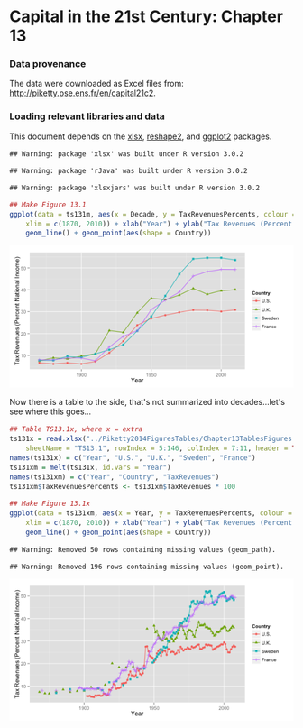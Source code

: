 Capital in the 21st Century: Chapter 13
========================================================

### Data provenance

The data were downloaded as Excel files from: http://piketty.pse.ens.fr/en/capital21c2. 

### Loading relevant libraries and data

This document depends on the [xlsx](http://cran.r-project.org/web/packages/xlsx/index.html), [reshape2](http://cran.r-project.org/web/packages/reshape2/index.html), and [ggplot2](http://cran.r-project.org/web/packages/ggplot2/index.html) packages.



```
## Warning: package 'xlsx' was built under R version 3.0.2
```

```
## Warning: package 'rJava' was built under R version 3.0.2
```

```
## Warning: package 'xlsxjars' was built under R version 3.0.2
```



```r
## Make Figure 13.1
ggplot(data = ts131m, aes(x = Decade, y = TaxRevenuesPercents, colour = Country), 
    xlim = c(1870, 2010)) + xlab("Year") + ylab("Tax Revenues (Percent National Income)") + 
    geom_line() + geom_point(aes(shape = Country))
```

![plot of chunk unnamed-chunk-1](figure/unnamed-chunk-1.png) 

<!--
## below is the qplot way to do it, quick dirty.  up above
## may allow more customization
## qplot(Decade,TaxRevenuesPercents,data=ts131m, color=Country,geom="line",xlim=c(1870,2010),xlab="Year",ylab="Tax Revenues (Percent National Income)")
-->

Now there is a table to the side, that's not summarized into decades...let's see where this goes...


```r
## Table TS13.1x, where x = extra
ts131x = read.xlsx("../Piketty2014FiguresTables/Chapter13TablesFigures.xlsx", 
    sheetName = "TS13.1", rowIndex = 5:146, colIndex = 7:11, header = TRUE)
names(ts131x) = c("Year", "U.S.", "U.K.", "Sweden", "France")
ts131xm = melt(ts131x, id.vars = "Year")
names(ts131xm) = c("Year", "Country", "TaxRevenues")
ts131xm$TaxRevenuesPercents <- ts131xm$TaxRevenues * 100
```




```r
## Make Figure 13.1x
ggplot(data = ts131xm, aes(x = Year, y = TaxRevenuesPercents, colour = Country), 
    xlim = c(1870, 2010)) + xlab("Year") + ylab("Tax Revenues (Percent National Income)") + 
    geom_line() + geom_point(aes(shape = Country))
```

```
## Warning: Removed 50 rows containing missing values (geom_path).
```

```
## Warning: Removed 196 rows containing missing values (geom_point).
```

![plot of chunk unnamed-chunk-2](figure/unnamed-chunk-2.png) 


<!--
## below is the qplot way to do it, quick dirty.  up above
## may allow more customization
##qplot(Year,TaxRevenuesPercents,data=ts131xm, color=Country,geom="line",xlim=c(1870,2010),xlab="Year",ylab="Tax Revenues (Percent National Income)")



## prettify above, edit below.
## items remaining -- the table 13.2, for which there was no included figure(s).
-->
